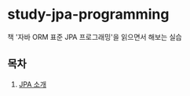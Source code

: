 # study-jpa-programming
책 '자바 ORM 표준 JPA 프로그래밍'을 읽으면서 해보는 실습

## 목차

1. [JPA 소개](/docs/01/index.md)
